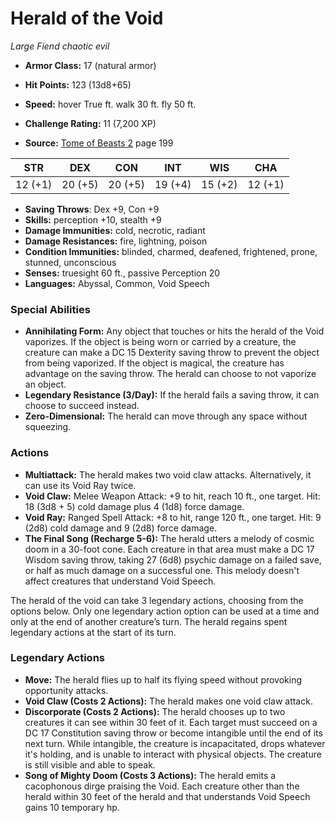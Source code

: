# Herald of the Void

*Large* *Fiend* *chaotic evil*

- **Armor Class:** 17 (natural armor)
- **Hit Points:** 123 (13d8+65)
- **Speed:** hover True ft. walk 30 ft. fly 50 ft.

- **Challenge Rating:** 11 (7,200 XP)
- **Source:** [Tome of Beasts 2](https://koboldpress.com/kpstore/product/tome-of-beasts-2-for-5th-edition) page 199

| STR | DEX | CON | INT | WIS | CHA |
| --- | --- | --- | --- | --- | --- |
| 12 (+1) | 20 (+5) | 20 (+5) | 19 (+4) | 15 (+2) | 12 (+1) |

- **Saving Throws**: Dex +9, Con +9
- **Skills:** perception +10, stealth +9
- **Damage Immunities:** cold, necrotic, radiant
- **Damage Resistances:** fire, lightning, poison
- **Condition Immunities:** blinded, charmed, deafened, frightened, prone, stunned, unconscious
- **Senses:** truesight 60 ft., passive Perception 20
- **Languages:** Abyssal, Common, Void Speech

### Special Abilities

- **Annihilating Form:** Any object that touches or hits the herald of the Void vaporizes. If the object is being worn or carried by a creature, the creature can make a DC 15 Dexterity saving throw to prevent the object from being vaporized. If the object is magical, the creature has advantage on the saving throw. The herald can choose to not vaporize an object.
- **Legendary Resistance (3/Day):** If the herald fails a saving throw, it can choose to succeed instead.
- **Zero-Dimensional:** The herald can move through any space without squeezing.

### Actions

- **Multiattack:** The herald makes two void claw attacks. Alternatively, it can use its Void Ray twice.
- **Void Claw:** Melee Weapon Attack: +9 to hit, reach 10 ft., one target. Hit: 18 (3d8 + 5) cold damage plus 4 (1d8) force damage.
- **Void Ray:** Ranged Spell Attack: +8 to hit, range 120 ft., one target. Hit: 9 (2d8) cold damage and 9 (2d8) force damage.
- **The Final Song (Recharge 5-6):** The herald utters a melody of cosmic doom in a 30-foot cone. Each creature in that area must make a DC 17 Wisdom saving throw, taking 27 (6d8) psychic damage on a failed save, or half as much damage on a successful one. This melody doesn't affect creatures that understand Void Speech.

The herald of the void can take 3 legendary actions, choosing from the options below. Only one legendary action option can be used at a time and only at the end of another creature’s turn. The herald regains spent legendary actions at the start of its turn.

### Legendary Actions

- **Move:** The herald flies up to half its flying speed without provoking opportunity attacks.
- **Void Claw (Costs 2 Actions):** The herald makes one void claw attack.
- **Discorporate (Costs 2 Actions):** The herald chooses up to two creatures it can see within 30 feet of it. Each target must succeed on a DC 17 Constitution saving throw or become intangible until the end of its next turn. While intangible, the creature is incapacitated, drops whatever it's holding, and is unable to interact with physical objects. The creature is still visible and able to speak.
- **Song of Mighty Doom (Costs 3 Actions):** The herald emits a cacophonous dirge praising the Void. Each creature other than the herald within 30 feet of the herald and that understands Void Speech gains 10 temporary hp.
